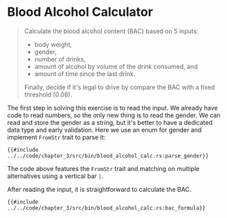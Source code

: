 # Blood Alcohol Calculator

> Calculate the blood alcohol content (BAC) based on 5 inputs:
>
> - body weight,
> - gender,
> - number of drinks,
> - amount of alcohol by volume of the drink consumed, and
> - amount of time since the last drink.
>
> Finally, decide if it's legal to drive by compare the BAC with a fixed threshold (0.08).

The first step in solving this exercise is to read the input. We already have code to read
numbers, so the only new thing is to read the gender. We can read and store the gender as a string,
but it's better to have a dedicated data type and early validation.
Here we use an enum for gender and implement `FromStr` trait to parse it:

```rust,noplayground
{{#include ../../code/chapter_3/src/bin/blood_alcohol_calc.rs:parse_gender}}
```
The code above features the `FromStr` trait and matching on multiple alternatives using a vertical bar `|`.

After reading the input, it is straightforward to calculate the BAC.

```rust,noplayground
{{#include ../../code/chapter_3/src/bin/blood_alcohol_calc.rs:bac_formula}}
```
